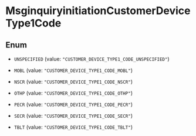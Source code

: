 

# MsginquiryinitiationCustomerDeviceType1Code

## Enum


* `UNSPECIFIED` (value: `"CUSTOMER_DEVICE_TYPE1_CODE_UNSPECIFIED"`)

* `MOBL` (value: `"CUSTOMER_DEVICE_TYPE1_CODE_MOBL"`)

* `NSCR` (value: `"CUSTOMER_DEVICE_TYPE1_CODE_NSCR"`)

* `OTHP` (value: `"CUSTOMER_DEVICE_TYPE1_CODE_OTHP"`)

* `PECR` (value: `"CUSTOMER_DEVICE_TYPE1_CODE_PECR"`)

* `SECR` (value: `"CUSTOMER_DEVICE_TYPE1_CODE_SECR"`)

* `TBLT` (value: `"CUSTOMER_DEVICE_TYPE1_CODE_TBLT"`)




